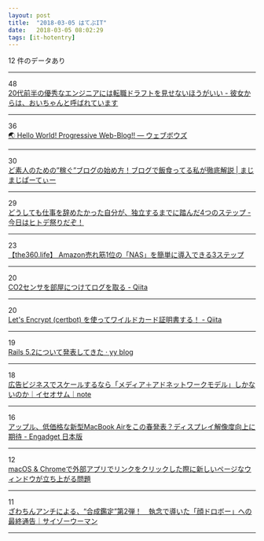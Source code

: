 ```yaml
---
layout: post
title:  "2018-03-05 はてぶIT"
date:   2018-03-05 08:02:29
tags: [it-hotentry]
---
```

12 件のデータあり

<hr><div class="row">
<div class="col-1"><span class="badge badge-pill badge-success h2">48</span></div>
<div class="col-11"><a href='http://blog.inouetakuya.info/entry/2018/03/04/235226' target='_blank'>20代前半の優秀なエンジニアには転職ドラフトを見せないほうがいい - 彼女からは、おいちゃんと呼ばれています</a></div>
</div>
<hr>
<div class="row">
<div class="col-1"><span class="badge badge-pill badge-success h2">36</span></div>
<div class="col-11"><a href='https://blog.uskay.io/article/001-pwa-blog-loading' target='_blank'>🌏 Hello World! Progressive Web-Blog!! ― ウェブボウズ</a></div>
</div>
<hr>
<div class="row">
<div class="col-1"><span class="badge badge-pill badge-success h2">30</span></div>
<div class="col-11"><a href='https://www.mazimazi-party.com/entry/blog-start/' target='_blank'>ど素人のための”稼ぐ”ブログの始め方！ブログで飯食ってる私が徹底解説 | まじまじぱーてぃー</a></div>
</div>
<hr>
<div class="row">
<div class="col-1"><span class="badge badge-pill badge-success h2">29</span></div>
<div class="col-11"><a href='http://www.hitode-festival.com/entry/2018/03/04/190909' target='_blank'>どうしても仕事を辞めたかった自分が、独立するまでに踏んだ4つのステップ - 今日はヒトデ祭りだぞ！</a></div>
</div>
<hr>
<div class="row">
<div class="col-1"><span class="badge badge-pill badge-success h2">23</span></div>
<div class="col-11"><a href='http://the360.life/U1301.doit?id=2701' target='_blank'>【the360.life】 Amazon売れ筋1位の「NAS」を簡単に導入できる3ステップ</a></div>
</div>
<hr>
<div class="row">
<div class="col-1"><span class="badge badge-pill badge-success h2">20</span></div>
<div class="col-11"><a href='https://qiita.com/sgrk/items/366beb3d08f792097f46' target='_blank'>CO2センサを部屋につけてログを取る - Qiita</a></div>
</div>
<hr>
<div class="row">
<div class="col-1"><span class="badge badge-pill badge-success h2">20</span></div>
<div class="col-11"><a href='https://qiita.com/chamaharun/items/9b8c00d14c05c025febd' target='_blank'>Let's Encrypt (certbot) を使ってワイルドカード証明書する！ - Qiita</a></div>
</div>
<hr>
<div class="row">
<div class="col-1"><span class="badge badge-pill badge-success h2">19</span></div>
<div class="col-11"><a href='https://blog.y-yagi.tech/posts/rails_0520/' target='_blank'>Rails 5.2について発表してきた · yy blog</a></div>
</div>
<hr>
<div class="row">
<div class="col-1"><span class="badge badge-pill badge-success h2">18</span></div>
<div class="col-11"><a href='https://note.mu/ossam/n/ne12790d8db7d' target='_blank'>広告ビジネスでスケールするなら「メディア＋アドネットワークモデル」しかないのか｜イセオサム｜note</a></div>
</div>
<hr>
<div class="row">
<div class="col-1"><span class="badge badge-pill badge-success h2">16</span></div>
<div class="col-11"><a href='http://japanese.engadget.com/2018/03/04/macbook-air/' target='_blank'>アップル、低価格な新型MacBook Airをこの春発表？ディスプレイ解像度向上に期待 - Engadget 日本版</a></div>
</div>
<hr>
<div class="row">
<div class="col-1"><span class="badge badge-pill badge-success h2">12</span></div>
<div class="col-11"><a href='https://rcmdnk.com/blog/2018/02/28/computer-mac-chrome/' target='_blank'>macOS & Chromeで外部アプリでリンクをクリックした際に新しいページなウィンドウが立ち上がる問題</a></div>
</div>
<hr>
<div class="row">
<div class="col-1"><span class="badge badge-pill badge-success h2">11</span></div>
<div class="col-11"><a href='http://www.cyzowoman.com/2018/03/post_175272_1.html' target='_blank'>ざわちんアンチによる、“合成鑑定”第2弾！　執念で導いた「顔ドロボー」への最終通告｜サイゾーウーマン</a></div>
</div>
<hr>
